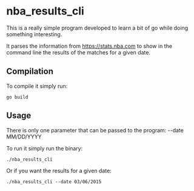 # nba_results_cli
This is a really simple program developed to learn a bit of go while doing something interesting.

It parses the information from https://stats.nba.com to show in the command line the results of the matches for a given date.
## Compilation
To compile it simply run:

    go build

## Usage
There is only one parameter that can be passed to the program:
    --date MM/DD/YYYY

To run it simply run the binary:

    ./nba_results_cli


Or if you want the results for a given date:

    ./nba_results_cli --date 03/06/2015
